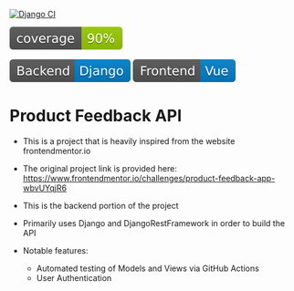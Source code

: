 [![Django CI](https://github.com/EclecticOwl/product-feedback-api/actions/workflows/django.yml/badge.svg)](https://github.com/EclecticOwl/product-feedback-api/actions/workflows/django.yml)

![Coverage](./svg/coverage.svg)

![Django](./svg/django.svg)
![Vue](./svg/vue.svg)

# Product Feedback API

- This is a project that is heavily inspired from the website frontendmentor.io

- The original project link is provided here: https://www.frontendmentor.io/challenges/product-feedback-app-wbvUYqjR6

- This is the backend portion of the project

- Primarily uses Django and DjangoRestFramework in order to build the API

- Notable features:
    - Automated testing of Models and Views via GitHub Actions
    - User Authentication

